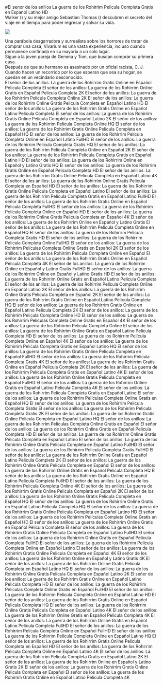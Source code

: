 #El senor de los anillos La guerra de los Rohirrim Pelicula Completa Gratis en Espanol Latino HD  
Walker () y su mejor amigo Sebastian Thomas () descubren el secreto del viaje en el tiempo para poder regresar y salvar su vida.  
  
[![](https://i.imgur.com/qSNzIqt.png)](https://movie.rssnews.media/nmvyEPUVI.php)  
  
Una parábola desgarradora y surrealista sobre los horrores de tratar de comprar una casa, Vivarium es una vasta experiencia, incluso cuando permanece confinada en su mayoría a un solo lugar.  
Sigue a la joven pareja de Gemma y Tom, que buscan comprar su primera casa.  
Después de que su hermano es asesinado por un oficial racista, C. J.  
Cuando hacen un recorrido por lo que esperan que sea su hogar, se quedan en un vecindario desconocido.  
El señor de los anillos: La guerra de los Rohirrim Gratis Online en Español Pelicula Completa
El señor de los anillos: La guerra de los Rohirrim Online Gratis en Español Pelicula Completa 2K
El señor de los anillos: La guerra de los Rohirrim Pelicula Completa Online 2K
El señor de los anillos: La guerra de los Rohirrim Online Gratis Pelicula Completa en Español Latino HD
El señor de los anillos: La guerra de los Rohirrim Gratis Online en Español Latino Pelicula Completa
El señor de los anillos: La guerra de los Rohirrim Gratis Online Pelicula Completa en Español Latino 2K
El señor de los anillos: La guerra de los Rohirrim Pelicula Completa Online HQ
El señor de los anillos: La guerra de los Rohirrim Gratis Online Pelicula Completa en Español HQ
El señor de los anillos: La guerra de los Rohirrim Película Completa Online en Español Latino FullHD
El señor de los anillos: La guerra de los Rohirrim Pelicula Completa Gratis HQ
El señor de los anillos: La guerra de los Rohirrim Película Completa Online en Español 2K
El señor de los anillos: La guerra de los Rohirrim Película Completa Gratis en Español Latino HD
El señor de los anillos: La guerra de los Rohirrim Online en Español y Latino Gratis HQ
El señor de los anillos: La guerra de los Rohirrim Gratis Online en Español Pelicula Completa HD
El señor de los anillos: La guerra de los Rohirrim Gratis Online Pelicula Completa en Español Latino 4K
El señor de los anillos: La guerra de los Rohirrim Online Gratis Pelicula Completa en Español HD
El señor de los anillos: La guerra de los Rohirrim Gratis Online Pelicula Completa en Español Latino
El señor de los anillos: La guerra de los Rohirrim Película Completa Gratis en Español Latino FullHD
El señor de los anillos: La guerra de los Rohirrim Gratis Online en Español Pelicula Completa FullHD
El señor de los anillos: La guerra de los Rohirrim Película Completa Online en Español HD
El señor de los anillos: La guerra de los Rohirrim Online Gratis Pelicula Completa en Español 4K
El señor de los anillos: La guerra de los Rohirrim Online en Español y Latino Gratis
El señor de los anillos: La guerra de los Rohirrim Película Completa Online en Español HQ
El señor de los anillos: La guerra de los Rohirrim Pelicula Completa Gratis HD
El señor de los anillos: La guerra de los Rohirrim Pelicula Completa Online FullHD
El señor de los anillos: La guerra de los Rohirrim Películas Completa Online Gratis en Español 2K
El señor de los anillos: La guerra de los Rohirrim Película Completa Online en Español
El señor de los anillos: La guerra de los Rohirrim Gratis Online en Español Pelicula Completa 4K
El señor de los anillos: La guerra de los Rohirrim Online en Español y Latino Gratis FullHD
El señor de los anillos: La guerra de los Rohirrim Online en Español y Latino Gratis HD
El señor de los anillos: La guerra de los Rohirrim Online Gratis en Español Latino Pelicula Completa
El señor de los anillos: La guerra de los Rohirrim Película Completa Online en Español Latino 2K
El señor de los anillos: La guerra de los Rohirrim Online Gratis Pelicula Completa en Español 2K
El señor de los anillos: La guerra de los Rohirrim Gratis Online en Español Latino Pelicula Completa HQ
El señor de los anillos: La guerra de los Rohirrim Gratis Online en Español Latino Pelicula Completa 2K
El señor de los anillos: La guerra de los Rohirrim Pelicula Completa Online HD
El señor de los anillos: La guerra de los Rohirrim Películas Completa Online Gratis en Español 4K
El señor de los anillos: La guerra de los Rohirrim Pelicula Completa Online
El señor de los anillos: La guerra de los Rohirrim Online Gratis en Español Latino Pelicula Completa HD
El señor de los anillos: La guerra de los Rohirrim Película Completa Online en Español 4K
El señor de los anillos: La guerra de los Rohirrim Película Completa Gratis en Español Latino HQ
El señor de los anillos: La guerra de los Rohirrim Gratis Online Pelicula Completa en Español FullHD
El señor de los anillos: La guerra de los Rohirrim Pelicula Completa Gratis 4K
El señor de los anillos: La guerra de los Rohirrim Gratis Online en Español Pelicula Completa 2K
El señor de los anillos: La guerra de los Rohirrim Película Completa Gratis en Español Latino 4K
El señor de los anillos: La guerra de los Rohirrim Online Gratis Pelicula Completa en Español FullHD
El señor de los anillos: La guerra de los Rohirrim Online Gratis en Español Latino Pelicula Completa 4K
El señor de los anillos: La guerra de los Rohirrim Película Completa Gratis en Español Latino
El señor de los anillos: La guerra de los Rohirrim Películas Completa Online Gratis en Español HQ
El señor de los anillos: La guerra de los Rohirrim Pelicula Completa Gratis
El señor de los anillos: La guerra de los Rohirrim Pelicula Completa Gratis 2K
El señor de los anillos: La guerra de los Rohirrim Gratis Online Pelicula Completa en Español Latino HQ
El señor de los anillos: La guerra de los Rohirrim Películas Completa Online Gratis en Español
El señor de los anillos: La guerra de los Rohirrim Online Gratis en Español Pelicula Completa HD
El señor de los anillos: La guerra de los Rohirrim Online Gratis Pelicula Completa en Español Latino
El señor de los anillos: La guerra de los Rohirrim Online Gratis Pelicula Completa en Español Latino FullHD
El señor de los anillos: La guerra de los Rohirrim Pelicula Completa Gratis FullHD
El señor de los anillos: La guerra de los Rohirrim Online Gratis en Español Latino Pelicula Completa 2K
El señor de los anillos: La guerra de los Rohirrim Online Gratis Pelicula Completa en Español
El señor de los anillos: La guerra de los Rohirrim Online Gratis en Español Pelicula Completa HQ
El señor de los anillos: La guerra de los Rohirrim Gratis Online en Español Latino Pelicula Completa FullHD
El señor de los anillos: La guerra de los Rohirrim Pelicula Completa Online 4K
El señor de los anillos: La guerra de los Rohirrim Gratis Online Pelicula Completa en Español 2K
El señor de los anillos: La guerra de los Rohirrim Online Gratis Pelicula Completa en Español HQ
El señor de los anillos: La guerra de los Rohirrim Online Gratis en Español Latino Pelicula Completa HQ
El señor de los anillos: La guerra de los Rohirrim Gratis Online Pelicula Completa en Español Latino HD
El señor de los anillos: La guerra de los Rohirrim Películas Completa Online Gratis en Español HD
El señor de los anillos: La guerra de los Rohirrim Online Gratis en Español Pelicula Completa
El señor de los anillos: La guerra de los Rohirrim Gratis Online Pelicula Completa en Español Latino FullHD
El señor de los anillos: La guerra de los Rohirrim Online Gratis en Español Pelicula Completa FullHD
El señor de los anillos: La guerra de los Rohirrim Película Completa Online en Español Latino
El señor de los anillos: La guerra de los Rohirrim Gratis Online Pelicula Completa en Español 4K
El señor de los anillos: La guerra de los Rohirrim Online en Español y Latino Gratis 4K
El señor de los anillos: La guerra de los Rohirrim Online Gratis Pelicula Completa en Español Latino HQ
El señor de los anillos: La guerra de los Rohirrim Online Gratis Pelicula Completa en Español Latino 2K
El señor de los anillos: La guerra de los Rohirrim Gratis Online en Español Latino Pelicula Completa HD
El señor de los anillos: La guerra de los Rohirrim Películas Completa Online Gratis en Español FullHD
El señor de los anillos: La guerra de los Rohirrim Película Completa Online en Español Latino HD
El señor de los anillos: La guerra de los Rohirrim Gratis Online en Español Pelicula Completa HQ
El señor de los anillos: La guerra de los Rohirrim Online Gratis Pelicula Completa en Español Latino 4K
El señor de los anillos: La guerra de los Rohirrim Online Gratis en Español Pelicula Completa 4K
El señor de los anillos: La guerra de los Rohirrim Online Gratis en Español Latino Pelicula Completa FullHD
El señor de los anillos: La guerra de los Rohirrim Película Completa Online en Español FullHD
El señor de los anillos: La guerra de los Rohirrim Película Completa Online en Español Latino HQ
El señor de los anillos: La guerra de los Rohirrim Gratis Online Pelicula Completa en Español HD
El señor de los anillos: La guerra de los Rohirrim Película Completa Online en Español Latino 4K
El señor de los anillos: La guerra de los Rohirrim Película Completa Gratis en Español Latino 2K
El señor de los anillos: La guerra de los Rohirrim Online en Español y Latino Gratis 2K
El señor de los anillos: La guerra de los Rohirrim Gratis Online Pelicula Completa en Español
El señor de los anillos: La guerra de los Rohirrim Gratis Online en Español Latino Pelicula Completa 4K